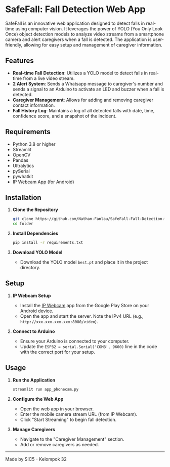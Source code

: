 # SafeFall: Fall Detection Web App

SafeFall is an innovative web application designed to detect falls in real-time using computer vision. It leverages the power of YOLO (You Only Look Once) object detection models to analyze video streams from a smartphone camera and alert caregivers when a fall is detected. The application is user-friendly, allowing for easy setup and management of caregiver information.

## Features

- **Real-time Fall Detection**: Utilizes a YOLO model to detect falls in real-time from a live video stream.
- **2 Alert System**: Sends a Whatsapp message to caregiver's number and sends a signal to an Arduino to activate an LED and buzzer when a fall is detected.
- **Caregiver Management**: Allows for adding and removing caregiver contact information.
- **Fall History Log**: Maintains a log of all detected falls with date, time, confidence score, and a snapshot of the incident.

## Requirements

- Python 3.8 or higher
- Streamlit
- OpenCV
- Pandas
- Ultralytics
- pySerial
- pywhatkit
- IP Webcam App (for Android)

## Installation

1. **Clone the Repository**
    ```bash
    git clone https://github.com/Nathan-Fanlau/SafeFall-Fall-Detection-w-IoT-AI.git
    cd folder
    ```

2. **Install Dependencies**
    ```bash
    pip install -r requirements.txt
    ```

3. **Download YOLO Model**
   - Download the YOLO model `best.pt` and place it in the project directory.

## Setup

1. **IP Webcam Setup**
   - Install the [IP Webcam](https://play.google.com/store/apps/details?id=com.pas.webcam) app from the Google Play Store on your Android device.
   - Open the app and start the server. Note the IPv4 URL (e.g., `http://xxx.xxx.xxx.xxx:8080/video`).

2. **Connect to Arduino**
   - Ensure your Arduino is connected to your computer.
   - Update the `ESP32 = serial.Serial('COM3', 9600)` line in the code with the correct port for your setup.

## Usage

1. **Run the Application**
    ```bash
    streamlit run app_phonecam.py
    ```

2. **Configure the Web App**
   - Open the web app in your browser.
   - Enter the mobile camera stream URL (from IP Webcam).
   - Click "Start Streaming" to begin fall detection.

3. **Manage Caregivers**
   - Navigate to the "Caregiver Management" section.
   - Add or remove caregivers as needed.

---

Made by SIC5 - Kelompok 32
